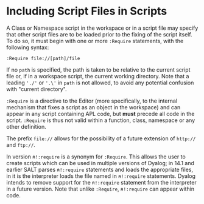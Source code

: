# Including Script Files in Scripts

A Class or Namespace script in the workspace or in a script file may specify that other  script files are to be loaded prior to the fixing of the script itself. To do so, it must begin with one or more `:Require` statements, with the following syntax:
```apl
:Require file://[path]/file
```

If no `path` is specified, the path is taken to be relative to the current script file or, if in a workspace script, the current working directory. Note that a leading `'./'` or `'.\'` in `path` is not  allowed, to avoid any potential confusion with "current directory".

`:Require` is a directive to the Editor (more specifically, to the internal mechanism that fixes a script as an object in the workspace) and can appear in any script containing APL code, but **must** precede all code in the script. `:Require` is thus not valid within a function, class, namespace or any other definition.

The prefix `file://`  allows for the possibility of a future extension of `http://` and `ftp://`.

In version  `⍝!:require` is a synonym for `:Require`.  This allows the user to create scripts which can be used in multiple versions of Dyalog; in 14.1 and earlier SALT parses `⍝!:require` statements and loads the appropriate files, in  it is the interpreter loads the file named in `⍝!:require` statements.   Dyalog intends to remove support for the `⍝!:require` statement from the interpreter in a future version. Note that unlike `:Require`, `⍝!:require` can appear within code.
